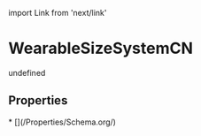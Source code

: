 import Link from 'next/link'
# WearableSizeSystemCN

undefined

## Properties

<Grid>
* [](/Properties/Schema.org/)

</Grid>

